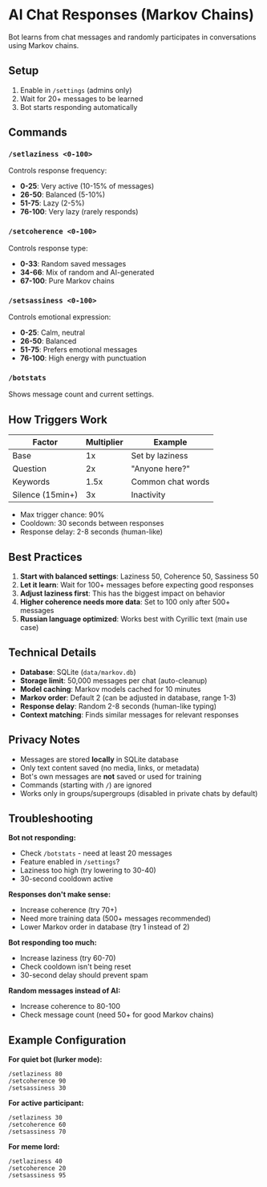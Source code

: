 # AI Chat Responses (Markov Chains)

Bot learns from chat messages and randomly participates in conversations using Markov chains.

## Setup

1. Enable in `/settings` (admins only)
2. Wait for 20+ messages to be learned
3. Bot starts responding automatically

## Commands

### `/setlaziness <0-100>`
Controls response frequency:
- **0-25**: Very active (10-15% of messages)
- **26-50**: Balanced (5-10%)
- **51-75**: Lazy (2-5%)
- **76-100**: Very lazy (rarely responds)

### `/setcoherence <0-100>`
Controls response type:
- **0-33**: Random saved messages
- **34-66**: Mix of random and AI-generated
- **67-100**: Pure Markov chains

### `/setsassiness <0-100>`
Controls emotional expression:
- **0-25**: Calm, neutral
- **26-50**: Balanced
- **51-75**: Prefers emotional messages
- **76-100**: High energy with punctuation

### `/botstats`
Shows message count and current settings.

## How Triggers Work

| Factor | Multiplier | Example |
|--------|------------|---------|
| Base | 1x | Set by laziness |
| Question | 2x | "Anyone here?" |
| Keywords | 1.5x | Common chat words |
| Silence (15min+) | 3x | Inactivity |

- Max trigger chance: 90%
- Cooldown: 30 seconds between responses
- Response delay: 2-8 seconds (human-like)

## Best Practices

1. **Start with balanced settings**: Laziness 50, Coherence 50, Sassiness 50
2. **Let it learn**: Wait for 100+ messages before expecting good responses
3. **Adjust laziness first**: This has the biggest impact on behavior
4. **Higher coherence needs more data**: Set to 100 only after 500+ messages
5. **Russian language optimized**: Works best with Cyrillic text (main use case)

## Technical Details

- **Database**: SQLite (`data/markov.db`)
- **Storage limit**: 50,000 messages per chat (auto-cleanup)
- **Model caching**: Markov models cached for 10 minutes
- **Markov order**: Default 2 (can be adjusted in database, range 1-3)
- **Response delay**: Random 2-8 seconds (human-like typing)
- **Context matching**: Finds similar messages for relevant responses

## Privacy Notes

- Messages are stored **locally** in SQLite database
- Only text content saved (no media, links, or metadata)
- Bot's own messages are **not** saved or used for training
- Commands (starting with `/`) are ignored
- Works only in groups/supergroups (disabled in private chats by default)

## Troubleshooting

**Bot not responding:**
- Check `/botstats` - need at least 20 messages
- Feature enabled in `/settings`?
- Laziness too high (try lowering to 30-40)
- 30-second cooldown active

**Responses don't make sense:**
- Increase coherence (try 70+)
- Need more training data (500+ messages recommended)
- Lower Markov order in database (try 1 instead of 2)

**Bot responding too much:**
- Increase laziness (try 60-70)
- Check cooldown isn't being reset
- 30-second delay should prevent spam

**Random messages instead of AI:**
- Increase coherence to 80-100
- Check message count (need 50+ for good Markov chains)

## Example Configuration

**For quiet bot (lurker mode):**
```
/setlaziness 80
/setcoherence 90
/setsassiness 30
```

**For active participant:**
```
/setlaziness 30
/setcoherence 60
/setsassiness 70
```

**For meme lord:**
```
/setlaziness 40
/setcoherence 20
/setsassiness 95
```
